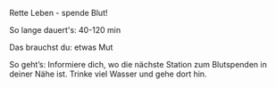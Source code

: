 Rette Leben - spende Blut!

So lange dauert's: 40-120 min

Das brauchst du: etwas Mut

So geht’s: Informiere dich, wo die nächste Station zum Blutspenden in deiner Nähe ist. Trinke viel Wasser und gehe dort hin.
